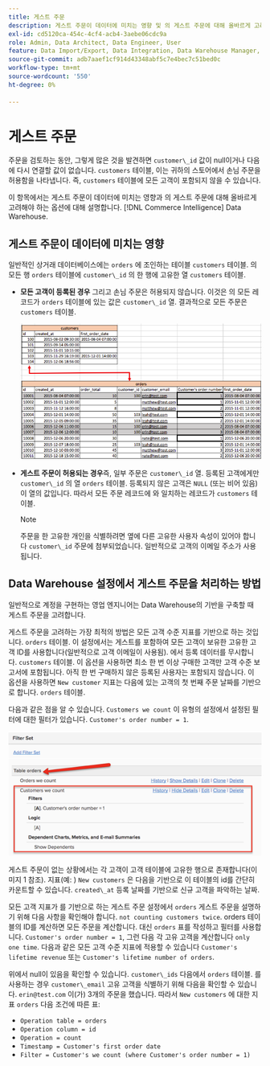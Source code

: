 ```yaml
---
title: 게스트 주문
description: 게스트 주문이 데이터에 미치는 영향 및 의 게스트 주문에 대해 올바르게 고려해야 하는 옵션에 대해 알아봅니다. [!DNL Commerce Intelligence] Data Warehouse.
exl-id: cd5120ca-454c-4cf4-acb4-3aebe06cdc9a
role: Admin, Data Architect, Data Engineer, User
feature: Data Import/Export, Data Integration, Data Warehouse Manager, Commerce Tables
source-git-commit: adb7aaef1cf914d43348abf5c7e4bec7c51bed0c
workflow-type: tm+mt
source-wordcount: '550'
ht-degree: 0%

---
```


# 게스트 주문

주문을 검토하는 동안, 그렇게 많은 것을 발견하면 `customer\_id` 값이 null이거나 다음에 다시 연결할 값이 없습니다. `customers` 테이블, 이는 귀하의 스토어에서 손님 주문을 허용함을 나타냅니다. 즉, `customers` 테이블에 모든 고객이 포함되지 않을 수 있습니다.

이 항목에서는 게스트 주문이 데이터에 미치는 영향과 의 게스트 주문에 대해 올바르게 고려해야 하는 옵션에 대해 설명합니다. [!DNL Commerce Intelligence] Data Warehouse.

## 게스트 주문이 데이터에 미치는 영향

일반적인 상거래 데이터베이스에는 `orders` 에 조인하는 테이블 `customers` 테이블. 의 모든 행 `orders` 테이블에 `customer\_id` 의 한 행에 고유한 열 `customers` 테이블.

* **모든 고객이 등록된 경우** 그리고 손님 주문은 허용되지 않습니다. 이것은 의 모든 레코드가 `orders` 테이블에 있는 값은 `customer\_id` 열. 결과적으로 모든 주문은 `customers` 테이블.

  ![](../../assets/guest-orders-4.png)

* **게스트 주문이 허용되는 경우**&#x200B;즉, 일부 주문은 `customer\_id` 열. 등록된 고객에게만 `customer\_id` 의 열 `orders` 테이블. 등록되지 않은 고객은 `NULL` (또는 비어 있음) 이 열의 값입니다. 따라서 모든 주문 레코드에 와 일치하는 레코드가 `customers` 테이블.

  >[!NOTE]
  >
  >주문을 한 고유한 개인을 식별하려면 옆에 다른 고유한 사용자 속성이 있어야 합니다 `customer\_id` 주문에 첨부되었습니다. 일반적으로 고객의 이메일 주소가 사용됩니다.

## Data Warehouse 설정에서 게스트 주문을 처리하는 방법

일반적으로 계정을 구현하는 영업 엔지니어는 Data Warehouse의 기반을 구축할 때 게스트 주문을 고려합니다.

게스트 주문을 고려하는 가장 최적의 방법은 모든 고객 수준 지표를 기반으로 하는 것입니다. `orders` 테이블. 이 설정에서는 게스트를 포함하여 모든 고객이 보유한 고유한 고객 ID를 사용합니다(일반적으로 고객 이메일이 사용됨). 에서 등록 데이터를 무시합니다. `customers` 테이블. 이 옵션을 사용하면 최소 한 번 이상 구매한 고객만 고객 수준 보고서에 포함됩니다. 아직 한 번 구매하지 않은 등록된 사용자는 포함되지 않습니다. 이 옵션을 사용하면 `New customer` 지표는 다음에 있는 고객의 첫 번째 주문 날짜를 기반으로 합니다. `orders` 테이블.

다음과 같은 점을 알 수 있습니다. `Customers we count` 이 유형의 설정에서 설정된 필터에 대한 필터가 있습니다. `Customer's order number = 1`.

![](../../assets/guest-orders-filter-set.png)

게스트 주문이 없는 상황에서는 각 고객이 고객 테이블에 고유한 행으로 존재합니다(이미지 1 참조). 지표(예: ) `New customers` 은 다음을 기반으로 이 테이블의 id를 간단히 카운트할 수 있습니다. `created\_at` 등록 날짜를 기반으로 신규 고객을 파악하는 날짜.

모든 고객 지표가 를 기반으로 하는 게스트 주문 설정에서 `orders` 게스트 주문을 설명하기 위해 다음 사항을 확인해야 합니다. `not counting customers twice`. orders 테이블의 ID를 계산하면 모든 주문을 계산합니다. 대신 `orders` 표를 작성하고 필터를 사용합니다. `Customer's order number = 1`, 그런 다음 각 고유 고객을 계산합니다 `only one time`. 다음과 같은 모든 고객 수준 지표에 적용할 수 있습니다 `Customer's lifetime revenue` 또는 `Customer's lifetime number of orders`.

위에서 null이 있음을 확인할 수 있습니다. `customer\_ids` 다음에서 `orders` 테이블. 를 사용하는 경우 `customer\_email` 고유 고객을 식별하기 위해 다음을 확인할 수 있습니다. `erin@test.com` 이(가) 3개의 주문을 했습니다. 따라서 `New customers` 에 대한 지표 `orders` 다음 조건에 따른 표:

* `Operation table = orders`
* `Operation column = id`
* `Operation = count`
* `Timestamp = Customer's first order date`
* `Filter = Customer's we count (where Customer's order number = 1)`
